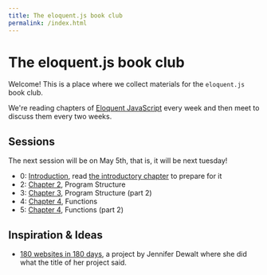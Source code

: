 ```yaml
---
title: The eloquent.js book club
permalink: /index.html
---
```


# The eloquent.js book club

Welcome!  This is a place where we collect materials for the `eloquent.js` book club.

We're reading chapters of [Eloquent JavaScript](http://eloquentjavascript.net) every week and then meet to discuss them every two weeks.

## Sessions

The next session will be on May 5th, that is, it will be next tuesday!

- 0: [Introduction](./00), read [the introductory chapter](http://eloquentjavascript.net/00_intro.html) to prepare for it
- 2: [Chapter 2](./02), Program Structure
- 3: [Chapter 3](./03), Program Structure (part 2)
- 4: [Chapter 4](./04), Functions
- 5: [Chapter 4](./05), Functions (part 2)

## Inspiration & Ideas

- [180 websites in 180 days](http://jenniferdewalt.com/), a project by Jennifer Dewalt where she did what the title of her project said.

